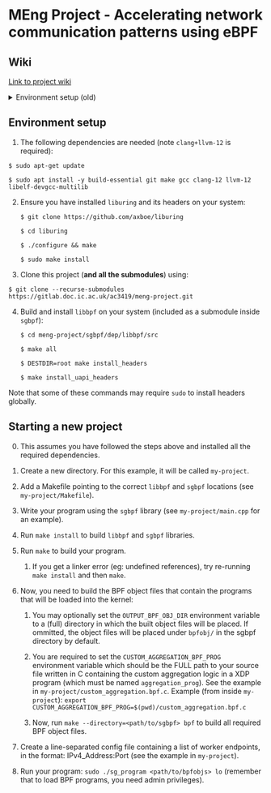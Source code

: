 # MEng Project - Accelerating network communication patterns using eBPF


## Wiki

[Link to project wiki](https://gitlab.doc.ic.ac.uk/ac3419/meng-project/-/wikis/home)

<details>
  <summary>Environment setup (old)</summary>

See appendix 1 in report, but in summary:

1. The following dependencies are needed (note `clang+llvm-12` is required):

    ```$ sudo apt-get update```

    ```$ sudo apt install -y build-essential git make gcc clang-12 llvm-12 libelf-devgcc-multilib```

2. Download the latest copy (or the release of choice) of `libbpf`:

    ```$ git clone --depth 1 --single-branch --branch master https://github.com/libbpf/libbpf libbpf```

3. Build libbpf and install the headers locally:

    ```$ make --directory = libbpf/src all```

    ```$ DESTDIR=root make --directory = libbpf/src install_headers```

    ```$ make --directory = libbpf/src install_uapi_headers```

Note: When running the loader program, if you get a message about a missing shared library, you can copy
the missed shared object to `lib/x86_64-linux-gnu` or update the `LD_LIBRARY_PATH` path ([example](https://stackoverflow.com/questions/70696552/cannot-open-shared-object-file-no-such-file-or-directory-including-libbpf-wit)).

4. Install `liburing` headers on the system:

    ```$ git clone https://github.com/axboe/liburing```

    ```$ cd liburing```

    ```$ ./configure && make```

    ```$ sudo make install```

</details>

## Environment setup

1. The following dependencies are needed (note `clang+llvm-12` is required):

  ```$ sudo apt-get update```

  ```$ sudo apt install -y build-essential git make gcc clang-12 llvm-12 libelf-devgcc-multilib```

2. Ensure you have installed `liburing` and its headers on your system:

    ```$ git clone https://github.com/axboe/liburing```

    ```$ cd liburing```

    ```$ ./configure && make```

    ```$ sudo make install```

3. Clone this project (**and all the submodules**) using:

  ```$ git clone --recurse-submodules https://gitlab.doc.ic.ac.uk/ac3419/meng-project.git```

4. Build and install `libbpf` on your system (included as a submodule inside `sgbpf`):

    ```$ cd meng-project/sgbpf/dep/libbpf/src ```

    ```$ make all```

    ```$ DESTDIR=root make install_headers```

    ```$ make install_uapi_headers```

Note that some of these commands may require `sudo` to install headers globally.


## Starting a new project

0. This assumes you have followed the steps above and installed all the required dependencies.
   
1. Create a new directory. For this example, it will be called `my-project`.
   
2. Add a Makefile pointing to the correct `libbpf` and `sgbpf` locations (see `my-project/Makefile`).
   
3. Write your program using the `sgbpf` library (see `my-project/main.cpp` for an example).
   
4. Run `make install` to build `libbpf` and `sgbpf` libraries.
   
5. Run `make` to build your program.
   1. If you get a linker error (eg: undefined references), try re-running `make install` and then `make`.
   
6. Now, you need to build the BPF object files that contain the programs that will be loaded into the kernel:
   1. You may optionally set the `OUTPUT_BPF_OBJ_DIR` environment variable to a (full) directory in which the built object files will be placed. If ommitted, the object files will be placed under `bpfobj/` in the sgbpf directory by default.
   
   2. You are required to set the `CUSTOM_AGGREGATION_BPF_PROG` environment variable which should be the FULL path to your source file written in C containing the custom aggregation logic in a XDP program (which must be named `aggregation_prog`). See the example in `my-project/custom_aggregation.bpf.c`. Example (from inside `my-project`): `export CUSTOM_AGGREGATION_BPF_PROG=$(pwd)/custom_aggregation.bpf.c`

   4. Now, run `make --directory=<path/to/sgbpf> bpf` to build all required BPF object files.

7. Create a line-separated config file containing a list of worker endpoints, in the format: IPv4_Address:Port (see the example in `my-project`). 

8. Run your program: `sudo ./sg_program <path/to/bpfobjs> lo`  (remember that to load BPF programs, you need admin privileges).